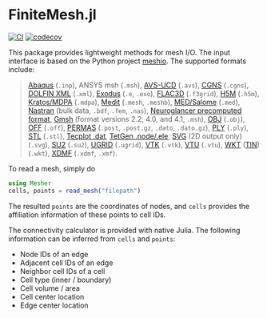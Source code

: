 # FiniteMesh.jl

[![CI](https://github.com/vavrines/MeshArt.jl/actions/workflows/ci.yml/badge.svg)](https://github.com/vavrines/MeshArt.jl/actions/workflows/ci.yml)
[![codecov](https://codecov.io/gh/vavrines/MeshArt.jl/branch/main/graph/badge.svg?token=DpQ1YKKlBL)](https://codecov.io/gh/vavrines/MeshArt.jl)

This package provides lightweight methods for mesh I/O. 
The input interface is based on the Python project [meshio](https://github.com/nschloe/meshio).
The supported formats include:
> [Abaqus](http://abaqus.software.polimi.it/v6.14/index.html) (`.inp`),
 ANSYS msh (`.msh`),
 [AVS-UCD](https://lanl.github.io/LaGriT/pages/docs/read_avs.html) (`.avs`),
 [CGNS](https://cgns.github.io/) (`.cgns`),
 [DOLFIN XML](https://manpages.ubuntu.com/manpages/disco/man1/dolfin-convert.1.html) (`.xml`),
 [Exodus](https://nschloe.github.io/meshio/exodus.pdf) (`.e`, `.exo`),
 [FLAC3D](https://www.itascacg.com/software/flac3d) (`.f3grid`),
 [H5M](https://www.mcs.anl.gov/~fathom/moab-docs/h5mmain.html) (`.h5m`),
 [Kratos/MDPA](https://github.com/KratosMultiphysics/Kratos/wiki/Input-data) (`.mdpa`),
 [Medit](https://people.sc.fsu.edu/~jburkardt/data/medit/medit.html) (`.mesh`, `.meshb`),
 [MED/Salome](https://docs.salome-platform.org/latest/dev/MEDCoupling/developer/med-file.html) (`.med`),
 [Nastran](https://help.autodesk.com/view/NSTRN/2019/ENU/?guid=GUID-42B54ACB-FBE3-47CA-B8FE-475E7AD91A00) (bulk data, `.bdf`, `.fem`, `.nas`),
 [Neuroglancer precomputed format](https://github.com/google/neuroglancer/tree/master/src/neuroglancer/datasource/precomputed#mesh-representation-of-segmented-object-surfaces),
 [Gmsh](https://gmsh.info/doc/texinfo/gmsh.html#File-formats) (format versions 2.2, 4.0, and 4.1, `.msh`),
 [OBJ](https://en.wikipedia.org/wiki/Wavefront_.obj_file) (`.obj`),
 [OFF](https://segeval.cs.princeton.edu/public/off_format.html) (`.off`),
 [PERMAS](https://www.intes.de) (`.post`, `.post.gz`, `.dato`, `.dato.gz`),
 [PLY](https://en.wikipedia.org/wiki/PLY_(file_format)) (`.ply`),
 [STL](https://en.wikipedia.org/wiki/STL_(file_format)) (`.stl`),
 [Tecplot .dat](http://paulbourke.net/dataformats/tp/),
 [TetGen .node/.ele](https://wias-berlin.de/software/tetgen/fformats.html),
 [SVG](https://www.w3.org/TR/SVG/) (2D output only) (`.svg`),
 [SU2](https://su2code.github.io/docs_v7/Mesh-File) (`.su2`),
 [UGRID](http://www.simcenter.msstate.edu/software/downloads/doc/ug_io/3d_grid_file_type_ugrid.html) (`.ugrid`),
 [VTK](https://www.vtk.org/wp-content/uploads/2015/04/file-formats.pdf) (`.vtk`),
 [VTU](https://www.vtk.org/Wiki/VTK_XML_Formats) (`.vtu`),
 [WKT](https://en.wikipedia.org/wiki/Well-known_text_representation_of_geometry) ([TIN](https://en.wikipedia.org/wiki/Triangulated_irregular_network)) (`.wkt`),
 [XDMF](https://www.xdmf.org/index.php/XDMF_Model_and_Format) (`.xdmf`, `.xmf`).

To read a mesh, simply do
```julia
using Mesher
cells, points = read_mesh("filepath")
```
The resulted `points` are the coordinates of nodes, and `cells` provides the affiliation information of these points to cell IDs.

The connectivity calculator is provided with native Julia.
The following information can be inferred from `cells` and `points`: 
- Node IDs of an edge
- Adjacent cell IDs of an edge
- Neighbor cell IDs of a cell
- Cell type (inner / boundary)
- Cell volume / area
- Cell center location
- Edge center location
